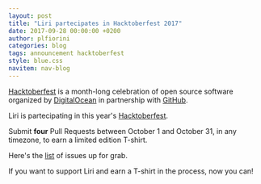 ```yaml
---
layout: post
title: "Liri partecipates in Hacktoberfest 2017"
date: 2017-09-28 00:00:00 +0200
author: plfiorini
categories: blog
tags: announcement hacktoberfest
style: blue.css
navitem: nav-blog
---
```


[Hacktoberfest][hacktoberfest] is a month-long celebration of open source software
organized by [DigitalOcean][digitalocean] in partnership with [GitHub][github].

Liri is partecipating in this year's [Hacktoberfest][hacktoberfest].

Submit **four** Pull Requests between October 1 and October 31, in any timezone,
to earn a limited edition T-shirt.

Here's the [list][list] of issues up for grab.


If you want to support Liri and earn a T-shirt in the process, now you can!


[hacktoberfest]: https://hacktoberfest.digitalocean.com/
[digitalocean]: https://www.digitalocean.com/
[github]: https://github.com/
[list]: https://github.com/search?l=&q=label%3Ahacktoberfest+state%3Aopen+type%3Aissue+user%3Alirios&ref=advsearch&type=Issues&utf8=%E2%9C%93
